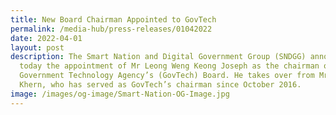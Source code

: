 ```yaml
---
title: New Board Chairman Appointed to GovTech
permalink: /media-hub/press-releases/01042022
date: 2022-04-01
layout: post
description: The Smart Nation and Digital Government Group (SNDGG) announced
  today the appointment of Mr Leong Weng Keong Joseph as the chairman of
  Government Technology Agency’s (GovTech) Board. He takes over from Mr Ng Chee
  Khern, who has served as GovTech’s chairman since October 2016.
image: /images/og-image/Smart-Nation-OG-Image.jpg
---
```

